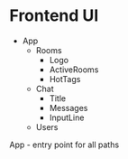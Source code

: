 # Frontend UI

- App
  - Rooms
    - Logo
    - ActiveRooms
    - HotTags
  - Chat
    - Title
    - Messages
    - InputLine
  - Users


App - entry point for all paths
